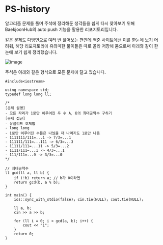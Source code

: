 # PS-history
알고리즘 문제를 풀며 주석에 정리해둔 생각들을 쉽게 다시 찾아보기 위해 BaekjoonHub의 auto push 기능을 활용한 리포지토리입니다. 

같은 문제도 다방면으로 여러 번 풀어보는 편인데 백준 사이트에선 이를 한눈에 보기 어려워, 해당 리포지토리에 유의미한 풀이들은 따로 골라 저장해 둠으로써 아래와 같이 한 눈에 보기 쉽게 정리했습니다.

![image](https://user-images.githubusercontent.com/83302344/215468537-8aee842b-5cf7-4d99-ba3f-5696744f48ba.png)


주석은 아래와 같은 형식으로 모든 문제에 달고 있습니다.
```
#include<iostream>

using namespace std;
typedef long long ll;

/*
[문제 설명]
- 모든 자리가 1로만 이루어진 두 수 A, B의 최대공약수 구하기
[문제 접근]
- 유클리드 호제법
- long long
- 1로만 이루어진 수들은 나눴을 때 나머지도 1로만 나옴
- 1111111/111=...1 -> 7/3=...1
- 111111/111=...111 -> 6/3=...3
- 11111/111=...11 -> 5/3=...2
- 1111/111=...1 -> 4/3=...1
- 111/111=...0 -> 3/3=...0
*/

// 최대공약수
ll gcd(ll a, ll b) {
	if (!b) return a; // b가 0이라면
	return gcd(b, a % b);
}

int main() {
	ios::sync_with_stdio(false); cin.tie(NULL); cout.tie(NULL);

	ll a, b;
	cin >> a >> b;

	for (ll i = 0; i < gcd(a, b); i++) {
		cout << "1";
	}
	return 0;
}

```
